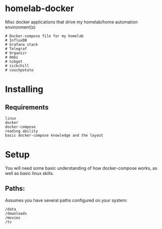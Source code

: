 # homelab-docker
Misc docker applications that drive my homelab/home automation environment(s)

```
# Docker-compose file for my homelab
# InfluxDB
# Grafana stack
# Telegraf
# Organizr
# Ombi
# nzbget
# sickchill
# couchpotato
```

# Installing

## Requirements
```
linux
docker
docker-compose
reading ability
basic docker-compose knowledge and the layout
```


# Setup
You will need some basic understanding of how docker-compose works, as well as basic linux skills.

## Paths:
Assumes you have several paths configured on your system:
```
/data
/downloads
/movies
/tv
```
